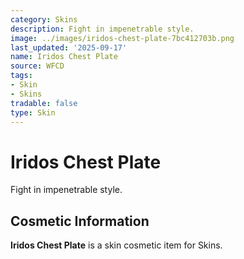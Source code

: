 ```yaml
---
category: Skins
description: Fight in impenetrable style.
image: ../images/iridos-chest-plate-7bc412703b.png
last_updated: '2025-09-17'
name: Iridos Chest Plate
source: WFCD
tags:
- Skin
- Skins
tradable: false
type: Skin
---
```


# Iridos Chest Plate

Fight in impenetrable style.

## Cosmetic Information

**Iridos Chest Plate** is a skin cosmetic item for Skins.

